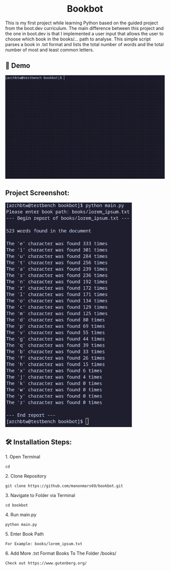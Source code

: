 <h1 align="center" id="title">Bookbot</h1>

<p id="description">This is my first project while learning Python based on the guided project from the boot.dev curriculum. The main difference between this project and the one in boot.dev is that I implemented a user input that allows the user to choose which book in the books/... path to analyse. This simple script parses a book in .txt format and lists the total number of words and the total number of most and least common letters.</p>

<h2>🚀 Demo</h2>

![til](https://github.com/manonmars69/bookbot/blob/main/media/demo.gif)

<h2>Project Screenshot:</h2>

<img src="https://github.com/manonmars69/bookbot/blob/main/media/demo.png?raw=true" alt="project-screenshot" width="400px" >

<h2>🛠️ Installation Steps:</h2>

<p>1. Open Terminal</p>

```
cd
```

<p>2. Clone Repository</p>

```
git clone https://github.com/manonmars69/bookbot.git
```

<p>3. Navigate to Folder via Terminal</p>

```
cd bookbot
```

<p>4. Run main.py</p>

```
python main.py 
```

<p>5. Enter Book Path</p>

```
For Example: books/lorem_ipsum.txt
```

<p>6. Add More .txt Format Books To The Folder /books/</p>

```
Check out https://www.gutenberg.org/
```